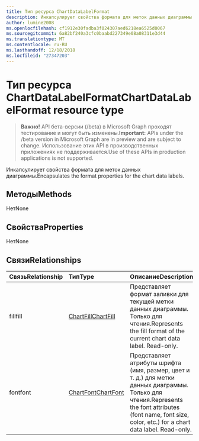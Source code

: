 ```yaml
---
title: Тип ресурса ChartDataLabelFormat
description: Инкапсулирует свойства формата для меток данных диаграммы.
author: lumine2008
ms.openlocfilehash: cf1912e30fadba3f024307aed6218ea6525d0067
ms.sourcegitcommit: 6a82bf240a3cfc0baabd227349e08a08311e3d44
ms.translationtype: MT
ms.contentlocale: ru-RU
ms.lasthandoff: 12/18/2018
ms.locfileid: "27347203"
---
```

# <a name="chartdatalabelformat-resource-type"></a><span data-ttu-id="35fa5-103">Тип ресурса ChartDataLabelFormat</span><span class="sxs-lookup"><span data-stu-id="35fa5-103">ChartDataLabelFormat resource type</span></span>

> <span data-ttu-id="35fa5-104">**Важно!** API бета-версии (/beta) в Microsoft Graph проходят тестирование и могут быть изменены.</span><span class="sxs-lookup"><span data-stu-id="35fa5-104">**Important:** APIs under the /beta version in Microsoft Graph are in preview and are subject to change.</span></span> <span data-ttu-id="35fa5-105">Использование этих API в производственных приложениях не поддерживается.</span><span class="sxs-lookup"><span data-stu-id="35fa5-105">Use of these APIs in production applications is not supported.</span></span>

<span data-ttu-id="35fa5-106">Инкапсулирует свойства формата для меток данных диаграммы.</span><span class="sxs-lookup"><span data-stu-id="35fa5-106">Encapsulates the format properties for the chart data labels.</span></span>


## <a name="methods"></a><span data-ttu-id="35fa5-107">Методы</span><span class="sxs-lookup"><span data-stu-id="35fa5-107">Methods</span></span>
<span data-ttu-id="35fa5-108">Нет</span><span class="sxs-lookup"><span data-stu-id="35fa5-108">None</span></span>

## <a name="properties"></a><span data-ttu-id="35fa5-109">Свойства</span><span class="sxs-lookup"><span data-stu-id="35fa5-109">Properties</span></span>
<span data-ttu-id="35fa5-110">Нет</span><span class="sxs-lookup"><span data-stu-id="35fa5-110">None</span></span>

## <a name="relationships"></a><span data-ttu-id="35fa5-111">Связи</span><span class="sxs-lookup"><span data-stu-id="35fa5-111">Relationships</span></span>
| <span data-ttu-id="35fa5-112">Связь</span><span class="sxs-lookup"><span data-stu-id="35fa5-112">Relationship</span></span> | <span data-ttu-id="35fa5-113">Тип</span><span class="sxs-lookup"><span data-stu-id="35fa5-113">Type</span></span>   |<span data-ttu-id="35fa5-114">Описание</span><span class="sxs-lookup"><span data-stu-id="35fa5-114">Description</span></span>|
|:---------------|:--------|:----------|
|<span data-ttu-id="35fa5-115">fill</span><span class="sxs-lookup"><span data-stu-id="35fa5-115">fill</span></span>|[<span data-ttu-id="35fa5-116">ChartFill</span><span class="sxs-lookup"><span data-stu-id="35fa5-116">ChartFill</span></span>](chartfill.md)|<span data-ttu-id="35fa5-p102">Представляет формат заливки для текущей метки данных диаграммы. Только для чтения.</span><span class="sxs-lookup"><span data-stu-id="35fa5-p102">Represents the fill format of the current chart data label. Read-only.</span></span>|
|<span data-ttu-id="35fa5-119">font</span><span class="sxs-lookup"><span data-stu-id="35fa5-119">font</span></span>|[<span data-ttu-id="35fa5-120">ChartFont</span><span class="sxs-lookup"><span data-stu-id="35fa5-120">ChartFont</span></span>](chartfont.md)|<span data-ttu-id="35fa5-p103">Представляет атрибуты шрифта (имя, размер, цвет и т. д.) для метки данных диаграммы. Только для чтения.</span><span class="sxs-lookup"><span data-stu-id="35fa5-p103">Represents the font attributes (font name, font size, color, etc.) for a chart data label. Read-only.</span></span>|

<!-- uuid: 8fcb5dbc-d5aa-4681-8e31-b001d5168d79
2015-10-25 14:57:30 UTC -->
<!-- {
  "type": "#page.annotation",
  "description": "ChartDataLabelFormat resource",
  "keywords": "",
  "section": "documentation",
  "tocPath": ""
}-->